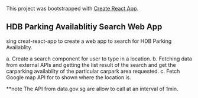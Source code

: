 This project was bootstrapped with [Create React App](https://github.com/facebook/create-react-app).

## HDB Parking Availablitiy Search Web App
sing creat-react-app to create a web app to search for HDB Parking Availablity.

a. Create a search component for user to type in a location. 
b. Fetching data from external APIs and getting the list result of the search and get the carparking availablity of the particular carpark area requested.
c. Fetch Google map API for to shown where the location is.

**note The API from data.gov.sg are allow to call at an interval of 1min.